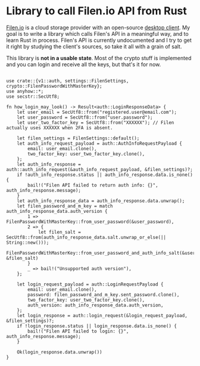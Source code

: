 # Library to call Filen.io API from Rust

[Filen.io](https://filen.io) is a cloud storage provider with an open-source [desktop client](https://github.com/FilenCloudDienste/filen-desktop). My goal is to write a library which calls Filen's API in a meaningful way, and to learn Rust in process. Filen's API is currently undocumented and I try to get it right by studying the client's sources, so take it all with a grain of salt.

This library is **not in a usable state**. Most of the crypto stuff is implemented and you can login and receive all the keys, but that's it for now.

## 
```
use crate::{v1::auth, settings::FilenSettings, crypto::FilenPasswordWithMasterKey};
use anyhow::*;
use secstr::SecUtf8;

fn how_login_may_look() -> Result<auth::LoginResponseData> {
    let user_email = SecUtf8::from("registered.user@email.com");
    let user_password = SecUtf8::from("user.password");
    let user_two_factor_key = SecUtf8::from("XXXXXX"); // Filen actually uses XXXXXX when 2FA is absent.

    let filen_settings = FilenSettings::default();
    let auth_info_request_payload = auth::AuthInfoRequestPayload {
        email: user_email.clone(),
        two_factor_key: user_two_factor_key.clone(),
    };
    let auth_info_response = auth::auth_info_request(&auth_info_request_payload, &filen_settings)?;
    if !auth_info_response.status || auth_info_response.data.is_none() {
        bail!("Filen API failed to return auth info: {}", auth_info_response.message);
    }
    let auth_info_response_data = auth_info_response.data.unwrap();
    let filen_password_and_m_key = match auth_info_response_data.auth_version {
        1 => FilenPasswordWithMasterKey::from_user_password(&user_password),
        2 => {
            let filen_salt = SecUtf8::from(auth_info_response_data.salt.unwrap_or_else(|| String::new()));
            FilenPasswordWithMasterKey::from_user_password_and_auth_info_salt(&user_password, &filen_salt)
        }
        _ => bail!("Unsupported auth version"),
    };

    let login_request_payload = auth::LoginRequestPayload {
        email: user_email.clone(),
        password: filen_password_and_m_key.sent_password.clone(),
        two_factor_key: user_two_factor_key.clone(),
        auth_version: auth_info_response_data.auth_version,
    };
    let login_response = auth::login_request(&login_request_payload, &filen_settings)?;
    if !login_response.status || login_response.data.is_none() {
        bail!("Filen API failed to login: {}", auth_info_response.message);
    }

    Ok(login_response.data.unwrap())
}
```